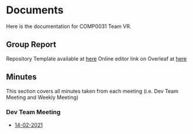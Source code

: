 # Documents

Here is the documentation for COMP0031 Team VR.

## Group Report
Repository Template available at [here](https://github.com/COMP0031VRProject/Group-Report)
Online editor link on Overleaf at [here](https://www.overleaf.com/9417897957jqrbdkpwzxzw)

## Minutes
This section covers all minutes taken from each meeting (i.e. Dev Team Meeting and Weekly Meeting)

### Dev Team Meeting 
* [14-02-2021](./minutes/dev-team-14-02-2021.md)
